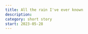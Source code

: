 ```yaml
---
title: All the rain I've ever known
description: 
category: short story
start: 2023-05-28
---
```



